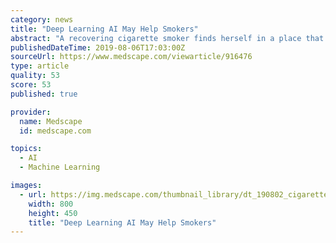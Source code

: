 ```yaml
---
category: news
title: "Deep Learning AI May Help Smokers"
abstract: "A recovering cigarette smoker finds herself in a place that triggers strong associations with smoking and is sorely tempted to light up. But what if artificial intelligence could become an effective partner with would-be quitters, identifying environments ..."
publishedDateTime: 2019-08-06T17:03:00Z
sourceUrl: https://www.medscape.com/viewarticle/916476
type: article
quality: 53
score: 53
published: true

provider:
  name: Medscape
  id: medscape.com

topics:
  - AI
  - Machine Learning

images:
  - url: https://img.medscape.com/thumbnail_library/dt_190802_cigaretter_ashtray_800x450.jpg
    width: 800
    height: 450
    title: "Deep Learning AI May Help Smokers"
---
```

